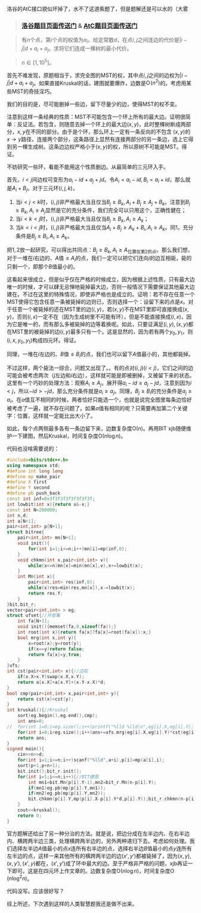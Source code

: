 洛谷的AtC接口貌似坏掉了，水不了这道紫题了，但是题解还是可以水的（大雾

>### [洛谷题目页面传送门](https://www.luogu.com.cn/problem/AT4569) & [AtC题目页面传送门](https://atcoder.jp/contests/keyence2019/tasks/keyence2019_e)

>有$n$个点，第$i$个点的权值为$a_i$。给定常数$d$，在点$i,j$之间连边的代价是$|i-j|d+a_i+a_j$。求将它们连成一棵树的最小代价。

>$n\in\left[1,10^5\right]$。

首先不难发现，原题相当于，求完全图的MST的权，其中点$i,j$之间的边权为$|i-j|d+a_i+a_j$。如果直接Kruskal的话，建图就要爆炸，边数是$\mathrm O\!\left(n^2\right)$的。考虑用某些MST的奇技淫巧。

我们的目的是，尽可能删掉一些边，留下尽量少的边，使得MST的权不变。

注意到这样一条经典的性质：MST不可能包含一个环上所有的最大边。证明很简单：反证法。若包含，则随意去掉一个环上的最大边$(x,y)$，此时整棵树断成两部分，$x,y$在不同的部分。由于是个环，那么环上一定有一条反向的不包含 $(x,y)$的$x\to y$路径，连接两个部分，这条路径上显然有连接两部分的另一条边，选上它得到另一棵生成树。这条边边权严格小于$(x,y)$的权，所以原树不可能是MST。得证。

不妨研究一些环，看能不能用这个性质删边。从最简单的三元环入手。

首先，$i<j$间边权可变形为$a_i-id+a_j+jd$。令$A_i=a_i-id,B_i=a_i+id$，那么就是$A_i+B_j$。对于三元环$(i,j,k)$，

1. 当$i<j<k$时，$(i,j)$非严格最大当且仅当$B_j\geq B_k,A_i+B_j\geq A_j+B_k$。注意到$B_j\geq B_k,A_i\geq A_j$显然是它的充分条件，我们完全可以只用这个，正确性健在；
1. 当$i<k<j$时，$(i,j)$非严格最大当且仅当$B_j\geq B_k,A_i\geq A_k$；
1. 当$k<i<j$时，$(i,j)$非严格最大当且仅当$A_i+B_j\geq A_k+B_i,A_i\geq A_k$。同$1$，充分条件是$B_j\geq B_i,A_i\geq A_k$。

把$1,2$放一起研究，可以得出共同点：$B_j\geq B_k,A_i\geq A_{\text{位置在第2的点}}$。那么我们想，对于一堆在$i$右边的、$A$值$\leq A_i$的点，我们一定可以把它们连向$i$的边互相毙，毙的只剩一个，即那个$B$值最小的。

这看起来很成立，但是似乎仅在严格的时候成立，因为根据上述性质，只有最大边唯一的时候，才可以肆无忌惮地毙掉最大边，否则一般情况下需要保证其他最大边建在。不过在这里的特殊情况，即使非严格也是成立的。证明：若不存在任意一个MST使得它包含任意一条被毙掉的边则已，否则选择一个：设留下来的点是$x$。对于任意一个被毙掉的还在MST里的边$(i,y)$，若$(x,y)$不在MST里即可直接换成$(x,y)$，否则$(i,x)$一定不在（因为生成树里不可能有环），但是不能直接换成$(i,x)$，因为它是唯一的，而有那么多被毙掉的边等着换呢。如此，只要证满足$(i,y),(x,y)$都在MST里的被毙掉的边$(i,y)$最多只有一个。这是显然的，因为若有两个$y_0,y_1$，则$(i,x,y_0,y_1)$构成四元环。得证。

同理，一堆在$i$左边的、$B$值$\leq B_i$的点，我们也可以留下$A$值最小的，其他都毙掉。

不过这样，两个毙法一综合，问题又出现了。。有的点对$(i,j)(i<j)$，它们之间的边可能会被考虑两次（$j$左边和$i$右边），这样就可能是即被删掉，又被留下来的状态。这里有一个巧妙的处理方法：观察$A_i\geq A_j$，展开得$a_i-id\geq a_j-jd$，注意到因为$i<j$，所以$-id>-jd$，那么充分条件就是$a_i\geq a_j$。同理，$B_j\geq B_i$的充分条件是$a_j\geq a_i$。在$a$值互不相同的时候，两者恰好只能选一个，也就是说完全图里每条边恰好被考虑了一遍，就不存在问题了。如果$a$值有相同的呢？只需要再加第二个关键字：位置，这样就一定能比出大小了。

如此，每个点两侧最多各有一条边留下来，边数复杂度$\mathrm O(n)$。再用BIT xjb随便维护一下建图，然后Kruskal，时间复杂度$\mathrm O(n\log n)$。

代码也没啥需要说的：
```cpp
#include<bits/stdc++.h>
using namespace std;
#define int long long
#define mp make_pair
#define X first
#define Y second
#define pb push_back
const int inf=0x3f3f3f3f3f3f3f3f;
int lowbit(int x){return x&-x;}
const int N=200000;
int n,d;
int a[N+1];
pair<int,int> p[N+1];
struct bitree{
	pair<int,int> mn[N+1];
	void init(){
		for(int i=1;i<=n;i++)mn[i]=mp(inf,0);
	}
	void chkmn(int x,pair<int,int> v){
		while(x<=n)mn[x]=min(mn[x],v),x+=lowbit(x);
	}
	int Mn(int x){
		pair<int,int> res(inf,0);
		while(x)res=min(res,mn[x]),x-=lowbit(x);
		return res.Y;
	}
}bit,bit_r;
vector<pair<int,int> > eg;
struct ufset{//并查集 
	int fa[N+1];
	void init(){memset(fa,0,sizeof(fa));}
	int root(int x){return fa[x]?fa[x]=root(fa[x]):x;}
	bool mrg(int x,int y){
		x=root(x);y=root(y);
		if(x==y)return false;
		return fa[x]=y,true;
	}
}ufs;
int cst(pair<int,int> x){//边权 
	if(x.X>x.Y)swap(x.X,x.Y);
	return a[x.X]+a[x.Y]+(x.Y-x.X)*d;
}
bool cmp(pair<int,int> x,pair<int,int> y){
	return cst(x)<cst(y);
}
int kruskal(){//Kruskal 
	sort(eg.begin(),eg.end(),cmp);
	int ans=0;
//	for(int i=0;i<eg.size();i++)printf("%lld %lld\n",eg[i].X,eg[i].Y);
	for(int i=0;i<eg.size();i++)ans+=ufs.mrg(eg[i].X,eg[i].Y)*cst(eg[i]);
	return ans;
}
signed main(){
	cin>>n>>d;
	for(int i=1;i<=n;i++)scanf("%lld",a+i),p[i]=mp(a[i],i);
	sort(p+1,p+n+1);
	bit.init();bit_r.init();
	for(int i=1;i<=n;i++){//BIT建图 
		int mn1=bit.Mn(p[i].Y-1),mn2=bit_r.Mn(n-p[i].Y);
		if(mn1)eg.pb(mp(p[i].Y,mn1));
		if(mn2)eg.pb(mp(p[i].Y,mn2));
		bit.chkmn(p[i].Y,mp(p[i].X-p[i].Y*d,p[i].Y));bit_r.chkmn(n-p[i].Y+1,mp(p[i].X+p[i].Y*d,p[i].Y));
	} 
	cout<<kruskal();
	return 0;
}
```

官方题解还给出了另一种分治的方法。就是说，把边分成在左半边内、在右半边内、横跨两半边三类，处理横跨两半边的，另外两种递归下去。考虑如何处理。我们选择左半边$A$值最小的点$x$连所有右半边的点，选择右半边$B$值最小的点$y$连所有左半边的点，这样一来其他所有的横跨两半边的边$(x',y')$都被毙掉了，因为$(x,y),(x,y'),(x',y)$都在，$(x',y')$成了环中最大的边。至于严格非严格的问题，xjb再证一下即可。这是在四元环上作文章的。边数复杂度$\mathrm O(n\log n)$，时间复杂度$\mathrm O\!\left(n\log^2n\right)$。

代码没写。应该很好写？

综上所述，下次遇到这样的人类智慧题我还是做不出来。